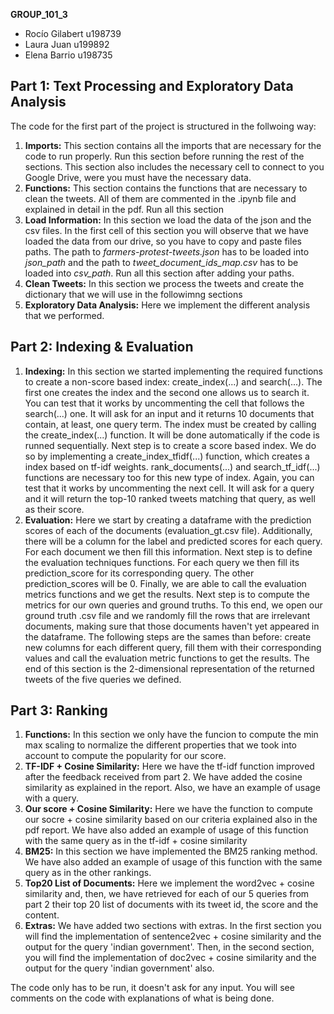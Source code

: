 **GROUP_101_3**
* Rocío Gilabert u198739
* Laura Juan     u199892
* Elena Barrio   u198735

## Part 1: Text Processing and Exploratory Data Analysis
The code for the first part of the project is structured in the follwoing way:
1. **Imports:** This section contains all the imports that are necessary for the code to run properly. Run this section before running the rest of the sections.
   This section also includes the necessary cell to connect to you Google Drive, were you must have the necessary data.
2. **Functions:** This section contains the functions that are necessary to clean the tweets. All of them are commented in the .ipynb file and explained in detail in the pdf.
   Run all this section 
3. **Load Information:** In this section we load the data of the json and the csv files. In the first cell of this section you will observe that we have loaded the data from our drive,
   so you have to copy and paste files paths. The path to *farmers-protest-tweets.json* has to be loaded into *json_path* and the path to *tweet_document_ids_map.csv* has to be loaded into *csv_path*.
   Run all this section after adding your paths.
4. **Clean Tweets:** In this section we process the tweets and create the dictionary that we will use in the followimng sections
5. **Exploratory Data Analysis:** Here we implement the different analysis that we performed.


## Part 2: Indexing & Evaluation
1. **Indexing:** In this section we started implementing the required functions to create a non-score based index: create_index(...) and search(...). The first one creates the index and the second one allows us to search it. You can test that it works by uncommenting the cell that follows the search(...) one. It will ask for an input and it returns 10 documents that contain, at least, one query term. The index must be created by calling the create_index(...) function. It will be done automatically if the code is runned sequentially. 
	Next step is to create a score based index. We do so by implementing a create_index_tfidf(...) function, which creates a index based on tf-idf weights. rank_documents(...) and search_tf_idf(...) functions are necessary too for this new type of index. Again, you can test that it works by uncommenting the next cell. It will ask for a query and it will return the top-10 ranked tweets matching that query, as well as their score. 
2. **Evaluation:** Here we start by creating a dataframe with the prediction scores of each of the documents (evaluation_gt.csv file). Additionally, there will be a column for the label and predicted scores for each query. For each document we then fill this information. Next step is to define the evaluation techniques functions. For each query we then fill its prediction_score for its corresponding query. The other prediction_scores will be 0. Finally, we are able to call the evaluation metrics functions and we get the results. Next step is to compute the metrics for our own queries and ground truths. To this end, we open our ground truth .csv file and we randomly fill the rows that are irrelevant documents, making sure that those documents haven't yet appeared in the dataframe. The following steps are the sames than before: create new columns for each different query, fill them with their corresponding values and call the evaluation metric functions to get the results. The end of this section is the 2-dimensional representation of the returned tweets of the five queries we defined.

## Part 3: Ranking
1. **Functions:** In this section we only have the funcion to compute the min max scaling to normalize the different properties that we took into account to compute the popularity for our score.
2. **TF-IDF + Cosine Similarity:** Here we have the tf-idf function improved after the feedback received from part 2. We have added the cosine similarity as explained in the report. Also, we have an example of usage with a query.
3. **Our score + Cosine Similarity:** Here we have the function to compute our socre + cosine similarity based on our criteria explained also in the pdf report. We have also added an example of usage of this function with the same query as in the tf-idf + cosine similarity
4. **BM25:** In this section we have implemented the BM25 ranking method. We have also added an example of usage of this function with the same query as in the other rankings.
5. **Top20 List of Documents:** Here we implement the word2vec + cosine similarity and, then, we have retrieved for each of our 5 queries from part 2 their top 20 list of documents with its tweet id, the score and the content.
6. **Extras:** We have added two sections with extras. In the first section you will find the implementation of sentence2vec + cosine similarity and the output for the query 'indian government'. Then, in the second section, you will find the implementation of doc2vec + cosine similarity and the output for the query 'indian government' also.  

The code only has to be run, it doesn't ask for any input.
You will see comments on the code with explanations of what is being done.
